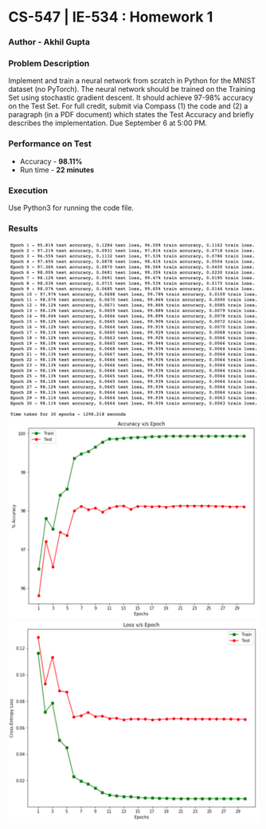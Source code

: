 # CS-547 | IE-534 : Homework 1

### Author - Akhil Gupta

### Problem Description
Implement and train a neural network from scratch in Python for the MNIST dataset (no PyTorch). The neural network should be trained on the Training Set using stochastic gradient descent. It should achieve 97-98% accuracy on the Test Set. For full credit, submit via Compass (1) the code and (2) a paragraph (in a PDF document) which states the Test Accuracy and briefly describes the implementation. Due September 6 at 5:00 PM.

### Performance on Test
- Accuracy - <b>98.11%</b>
- Run time - <b>22 minutes</b>

### Execution
Use Python3 for running the code file.

### Results
![Summary](images/Model_Summary.png)
![IAccuracy_Curve](images/Accuracy.png)
![Loss_Curve](images/Loss.png)
